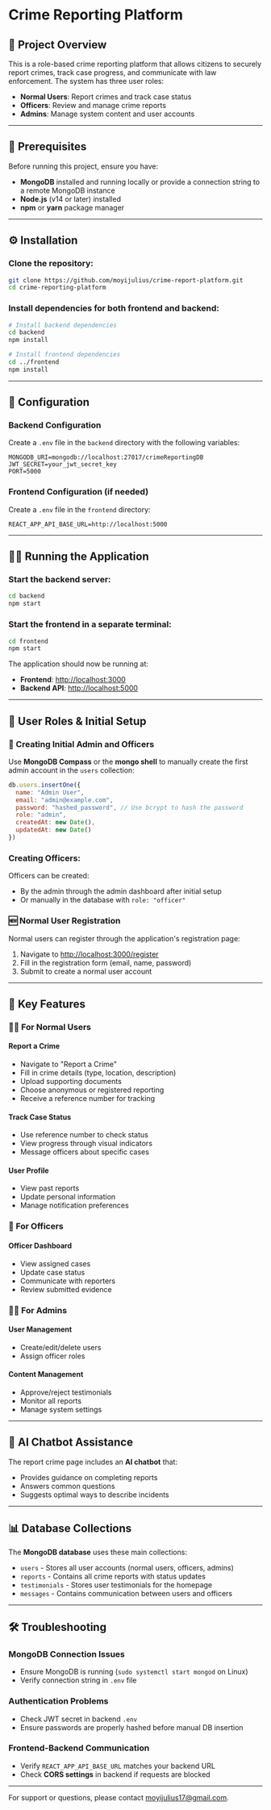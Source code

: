 # Crime Reporting Platform

## 📌 Project Overview
This is a role-based crime reporting platform that allows citizens to securely report crimes, track case progress, and communicate with law enforcement. The system has three user roles:

- **Normal Users**: Report crimes and track case status
- **Officers**: Review and manage crime reports
- **Admins**: Manage system content and user accounts

---

## 🚀 Prerequisites
Before running this project, ensure you have:

- **MongoDB** installed and running locally or provide a connection string to a remote MongoDB instance
- **Node.js** (v14 or later) installed
- **npm** or **yarn** package manager

---

## ⚙️ Installation
### Clone the repository:
```bash
git clone https://github.com/moyijulius/crime-report-platform.git
cd crime-reporting-platform
```

### Install dependencies for both frontend and backend:
```bash
# Install backend dependencies
cd backend
npm install

# Install frontend dependencies
cd ../frontend
npm install
```

---

## 🔧 Configuration
### Backend Configuration
Create a `.env` file in the `backend` directory with the following variables:
```plaintext
MONGODB_URI=mongodb://localhost:27017/crimeReportingDB
JWT_SECRET=your_jwt_secret_key
PORT=5000
```

### Frontend Configuration (if needed)
Create a `.env` file in the `frontend` directory:
```plaintext
REACT_APP_API_BASE_URL=http://localhost:5000
```

---

## 🏃‍♂️ Running the Application
### Start the backend server:
```bash
cd backend
npm start
```

### Start the frontend in a separate terminal:
```bash
cd frontend
npm start
```

The application should now be running at:
- **Frontend**: [http://localhost:3000](http://localhost:3000)
- **Backend API**: [http://localhost:5000](http://localhost:5000)

---

## 👥 User Roles & Initial Setup
### 🔐 Creating Initial Admin and Officers
Use **MongoDB Compass** or the **mongo shell** to manually create the first admin account in the `users` collection:
```javascript
db.users.insertOne({
  name: "Admin User",
  email: "admin@example.com",
  password: "hashed_password", // Use bcrypt to hash the password
  role: "admin",
  createdAt: new Date(),
  updatedAt: new Date()
})
```

### Creating Officers:
Officers can be created:
- By the admin through the admin dashboard after initial setup
- Or manually in the database with `role: "officer"`

### 🆕 Normal User Registration
Normal users can register through the application's registration page:
1. Navigate to [http://localhost:3000/register](http://localhost:3000/register)
2. Fill in the registration form (email, name, password)
3. Submit to create a normal user account

---

## 🌟 Key Features

### 👨‍💻 For Normal Users
#### Report a Crime
- Navigate to "Report a Crime"
- Fill in crime details (type, location, description)
- Upload supporting documents
- Choose anonymous or registered reporting
- Receive a reference number for tracking

#### Track Case Status
- Use reference number to check status
- View progress through visual indicators
- Message officers about specific cases

#### User Profile
- View past reports
- Update personal information
- Manage notification preferences

### 👮 For Officers
#### Officer Dashboard
- View assigned cases
- Update case status
- Communicate with reporters
- Review submitted evidence

### 👨‍⚖️ For Admins
#### User Management
- Create/edit/delete users
- Assign officer roles


#### Content Management
- Approve/reject testimonials
- Monitor all reports
- Manage system settings

---

## 🤖 AI Chatbot Assistance
The report crime page includes an **AI chatbot** that:
- Provides guidance on completing reports
- Answers common questions
- Suggests optimal ways to describe incidents

---

## 📊 Database Collections
The **MongoDB database** uses these main collections:
- `users` - Stores all user accounts (normal users, officers, admins)
- `reports` - Contains all crime reports with status updates
- `testimonials` - Stores user testimonials for the homepage
- `messages` - Contains communication between users and officers

---

## 🛠 Troubleshooting
### MongoDB Connection Issues
- Ensure MongoDB is running (`sudo systemctl start mongod` on Linux)
- Verify connection string in `.env` file

### Authentication Problems
- Check JWT secret in backend `.env`
- Ensure passwords are properly hashed before manual DB insertion

### Frontend-Backend Communication
- Verify `REACT_APP_API_BASE_URL` matches your backend URL
- Check **CORS settings** in backend if requests are blocked

---


For support or questions, please contact moyijulius17@gmail.com.

